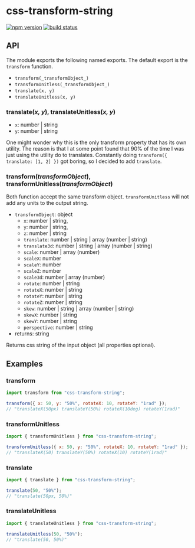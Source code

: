 # css-transform-string

[![npm version](https://img.shields.io/npm/v/css-transform-string.svg?style=flat)](https://www.npmjs.com/package/css-transform-string)
[![build status](https://travis-ci.org/asbjornh/css-transform-string.svg?branch=master)](https://travis-ci.org/asbjornh/css-transform-string)

## API

The module exports the following named exports. The default export is the `transform` function.

* `transform(_transformObject_)`
* `transformUnitless(_transformObject_)`
* `translate(x, y)`
* `translateUnitless(x, y)`

### translate(_x, y_), translateUnitless(_x, y_)

* `x`: number | string
* `y`: number | string

One might wonder why this is the only transform property that has its own utility. The reason is that I at some point found that 90% of the time I was just using the utility do to translates. Constantly doing `transform({ translate: [1, 2] })` got boring, so I decided to add `translate`.

### transform(_transformObject_), transformUnitless(_transformObject_)

Both function accept the same transform object. `transformUnitless` will not add any units to the output string.

* `transformObject`: object
  * `x`: number | string,
  * `y`: number | string,
  * `z`: number | string
  * `translate`: number | string | array (number | string)
  * `translate3d`: number | string | array (number | string)
  * `scale`: number | array (number)
  * `scaleX`: number
  * `scaleY`: number
  * `scaleZ`: number
  * `scale3d`: number | array (number)
  * `rotate`: number | string
  * `rotateX`: number | string
  * `rotateY`: number | string
  * `rotateZ`: number | string
  * `skew`: number | string | array (number | string)
  * `skewX`: number | string
  * `skewY`: number | string
  * `perspective`: number | string
* returns: string

Returns css string of the input object (all properties optional).

## Examples

### transform

```js
import transform from "css-transform-string";

transform({ x: 50, y: "50%", rotateX: 10, rotateY: "1rad" });
// "translateX(50px) translateY(50%) rotateX(10deg) rotateY(1rad)"
```

### transformUnitless

```js
import { transformUnitless } from "css-transform-string";

transformUnitless({ x: 50, y: "50%", rotateX: 10, rotateY: "1rad" });
// "translateX(50) translateY(50%) rotateX(10) rotateY(1rad)"
```

### translate

```js
import { translate } from "css-transform-string";

translate(50, "50%");
// "translate(50px, 50%)"
```

### translateUnitless

```js
import { translateUnitless } from "css-transform-string";

translateUnitless(50, "50%");
// "translate(50, 50%)"
```
